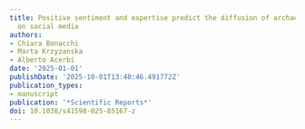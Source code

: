 ```yaml
---
title: Positive sentiment and expertise predict the diffusion of archaeological content
  on social media
authors:
- Chiara Bonacchi
- Marta Krzyzanska
- Alberto Acerbi
date: '2025-01-01'
publishDate: '2025-10-01T13:40:46.491772Z'
publication_types:
- manuscript
publication: '*Scientific Reports*'
doi: 10.1038/s41598-025-85167-z
---
```

